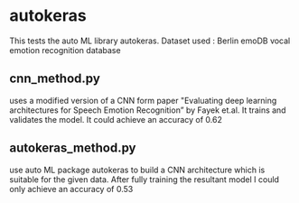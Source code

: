 # autokeras

This tests the auto ML library autokeras.
Dataset used : Berlin emoDB vocal emotion recognition database

## cnn_method.py 
uses a modified version of a CNN form paper "Evaluating  deep  learning
architectures for Speech Emotion Recognition” by Fayek et.al. 
It trains and validates the model. It could achieve an accuracy of 0.62

## autokeras_method.py
use auto ML package autokeras to build a CNN architecture which is suitable for the given data. 
After fully training the resultant model I could only achieve an accuracy of 0.53


